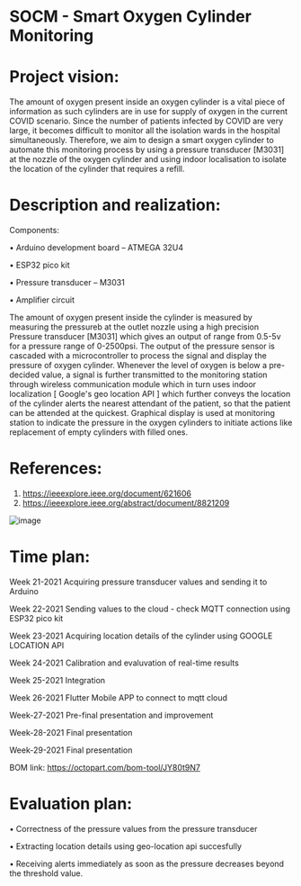 # SOCM - Smart Oxygen Cylinder Monitoring

# Project vision:

The amount of oxygen present inside an oxygen cylinder is a vital piece of information as such cylinders are in use for supply of oxygen in the current COVID scenario. Since the number of patients infected by COVID are very large, it becomes difficult to monitor all the isolation wards in the hospital simultaneously. Therefore, we aim to design a smart oxygen cylinder to automate this monitoring process by using a pressure transducer [M3031] at the nozzle of the oxygen cylinder and using indoor localisation to isolate the location of the cylinder that requires a refill. 

# Description and realization:

 Components:

•	Arduino development board – ATMEGA 32U4

•	ESP32 pico kit

•	Pressure transducer – M3031

•	Amplifier circuit 

The amount of oxygen present inside the cylinder is measured by measuring the pressureb at the outlet nozzle using a high precision Pressure transducer [M3031] which gives an output of range from 0.5-5v for a pressure range of 0-2500psi. The output of the pressure sensor is cascaded with a microcontroller to process the signal and display the pressure of oxygen cylinder. Whenever the level of oxygen is below a pre-decided value, a signal is further transmitted to the monitoring station through wireless communication module which in turn uses indoor localization [ Google's geo location API ] which further conveys the location of the cylinder alerts the nearest attendant of the patient, so that the patient can be attended at the quickest. Graphical display is used at monitoring station to indicate the pressure in the oxygen cylinders to initiate actions like replacement of empty cylinders with filled ones.

# References: 
1) https://ieeexplore.ieee.org/document/621606
2) https://ieeexplore.ieee.org/abstract/document/8821209 

![image](https://user-images.githubusercontent.com/83449084/118696139-431da000-b80e-11eb-89e9-264a2cf28c09.png)


# Time plan:

Week 21-2021 Acquiring pressure transducer values and sending it to Arduino

Week 22-2021	Sending values to the cloud - check MQTT connection using ESP32 pico kit

Week 23-2021	Acquiring location details of the cylinder using GOOGLE LOCATION API

Week 24-2021	Calibration and evaluvation of real-time results

Week 25-2021	Integration

Week 26-2021	Flutter Mobile APP to connect to mqtt cloud

Week-27-2021	Pre-final presentation and improvement

Week-28-2021	Final presentation

Week-29-2021	Final presentation

BOM link: 		https://octopart.com/bom-tool/JY80t9N7 

# Evaluation plan:

•	Correctness of the pressure values from the pressure transducer

•	Extracting location details using geo-location api succesfully

•	Receiving alerts immediately as soon as the pressure decreases beyond the threshold value. 




